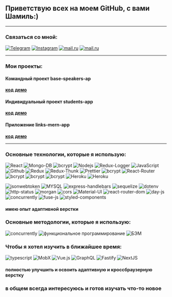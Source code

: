 
## Приветствую всех на моем GitHub, с вами Шамиль:)
___
### Связаться со мной:
[![Telegram](https://img.shields.io/badge/Telegram-red?style=social&logo=telegram)](https://t.me/saythanov)
[![Instagram](https://img.shields.io/badge/Instagram-red?style=social&logo=instagram)](https://www.instagram.com/saythanov.s/)
[![mail.ru](https://img.shields.io/badge/saythanov@2014mail.ru-red?style=social&logo=mail.ru)](#)
[![mail.ru](https://img.shields.io/badge/live:saythanov2014-red?style=social&logo=skype)](#)
___
### Мои проекты:
#### Командный проект base-speakers-ap

 **[код](https://github.com/saytkhanov/base-of-speakers-app)**
 **[демо](https://speakers-mern.herokuapp.com/)**                   
                      
#### Индивидуальный проект students-app
 **[код](https://github.com/saytkhanov/students-bootcamp-app)**
 **[демо](https://students-mern.herokuapp.com/)**
#### Приложение links-mern-app
 **[код](https://github.com/saytkhanov/links-mern-app)**
 **[демо](https://links-mern.herokuapp.com/)**
___
### Основные технологии, которые я использую:
<div> 
<img alt="React" src="https://img.shields.io/badge/-React-45b8d8?style=for-the-badge&logo=react&logoColor=white" />
<img alt="Mongo-DB" src="https://img.shields.io/badge/-Mongo_DB-red?style=for-the-badge&logo=MongoDB&logoColor=black" />
<img alt="bcrypt" src="https://img.shields.io/badge/express-green?style=for-the-badge&logo=express">
<img alt="Nodejs" src="https://img.shields.io/badge/-Nodejs-43853d?style=for-the-badge&logo=Node.js&logoColor=white" />
<img alt="Redux-Logger" src="https://img.shields.io/badge/-React_Hooks-430098?style=for-the-badge&logo=Redux&logoColor=white" />
<img alt="JavaScript" src="https://img.shields.io/badge/-JavaScript-yellow?style=for-the-badge&logo=JavaScript&logoColor=white" />
<img alt="Github" src="https://img.shields.io/badge/-Github-black?style=for-the-badge&logo=github&logoColor=white" />
<img alt="Redux" src="https://img.shields.io/badge/-Redux-430098?style=for-the-badge&logo=redux&logoColor=white" />
<img alt="Redux-Thunk" src="https://img.shields.io/badge/-Redux_Thunk-white?style=for-the-badge&logo=Redux&logoColor=430098" />
<img alt="Prettier" src="https://img.shields.io/badge/-Prettier-grey?style=for-the-badge&logo=Prettier&logoColor=orange" />
<img alt="bcrypt" src="https://img.shields.io/badge/redux devtools-430098?style=for-the-badge&logo=redux">
<img alt="React-Router" src="https://img.shields.io/badge/-React_Router-black?style=for-the-badge&logo=react-router&logoColor=orange" />
<img alt="bcrypt" src="https://img.shields.io/badge/bcrypt-✔-green?style=for-the-badge&logo">
<img alt="bcrypt" src="https://img.shields.io/badge/mongoose-✔-green?style=for-the-badge&logo=mongoose">
<img alt="bcrypt" src="https://img.shields.io/badge/eslint-blue?style=for-the-badge&logo=eslint">
<img alt="Heroku" src="https://img.shields.io/badge/-Heroku-764ABC?style=for-the-badge&logo=heroku&logoColor=white" />
<img alt="Heroku" src="https://img.shields.io/badge/-jsonwebtoken-764ABC?style=for-the-badge&logoColor=white" />
</div>

![jsonwebtoken](https://img.shields.io/badge/-jsonwebtoken-red?style=for-the-badge)
![MYSQL](https://img.shields.io/badge/-MYSQL-brown?style=for-the-badge)
![express-handlebars](https://img.shields.io/badge/-handlebars-red?style=for-the-badge)
![sequelize](https://img.shields.io/badge/-sequelize-red?style=for-the-badge)
![dotenv](https://img.shields.io/badge/-dotenv-red?style=for-the-badge)
![http-status](https://img.shields.io/badge/-http--status-purple?style=for-the-badge)
![morgan](https://img.shields.io/badge/-morgan-green?style=for-the-badge)
![cors](https://img.shields.io/badge/-cors-pink?style=for-the-badge)
![Material-UI](https://img.shields.io/badge/-Materilal--UI-blue?style=for-the-badge)
![react-router-dom](https://img.shields.io/badge/-react--router--dom-red?style=for-the-badge)
![day-js](https://img.shields.io/badge/-day--js-orange?style=for-the-badge)
![concurrently](https://img.shields.io/badge/-concurrently-black?style=for-the-badge)
![fuse-js](https://img.shields.io/badge/-fuse--JS-yellow?style=for-the-badge)
![styled-components](https://img.shields.io/badge/-styled--components-green?style=for-the-badge)

#### имею опыт адаптивной верстки


### Основные методологии, которые я использую:

![concurrently](https://img.shields.io/badge/-MVC-black?style=for-the-badge)
![функциональное программирование](https://img.shields.io/badge/-функциональное--программирование-red?style=for-the-badge)
![БЭМ](https://img.shields.io/badge/-Бэм-black?style=for-the-badge)

### Чтобы я хотел изучить в ближайшее время:
![typescript](https://img.shields.io/badge/-typescript-green?style=for-the-badge)
![MobX](https://img.shields.io/badge/-Fastify-yellow?style=for-the-badge)
![Vue.js](https://img.shields.io/badge/-Vue.js-pink?style=for-the-badge)
![GraphQL](https://img.shields.io/badge/-GraphQL-black?style=for-the-badge)
![Fastify](https://img.shields.io/badge/-Fastify-yellow?style=for-the-badge)
![NextJS](https://img.shields.io/badge/-Next.js-green?style=for-the-badge)
#### полностью улучшить и освоить адаптивную и кроссбраузерную верстку
### в общем всегда интересуюсь и готов изучать что-то новое


